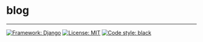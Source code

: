 # blog

---

[![Framework: Django](https://img.shields.io/badge/Django-4.2-44b78b.svg)](https://djangoproject.com)
[![License: MIT](https://img.shields.io/badge/License-MIT-yellow.svg)](https://github.com/wintush/blog/blob/main/LICENSE)
[![Code style: black](https://img.shields.io/badge/code%20style-black-000000.svg)](https://github.com/psf/black)
